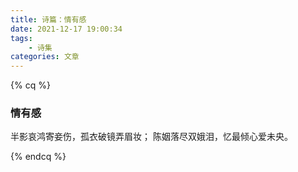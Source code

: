 ```yaml
---
title: 诗篇：情有感
date: 2021-12-17 19:00:34
tags: 
    - 诗集
categories: 文章
---
```


{% cq %}

### 情有感
半影哀鸿寄妾伤，孤衣破镜弄眉妆；
陈姻落尽双娥泪，忆最倾心爱未央。

{% endcq %}
